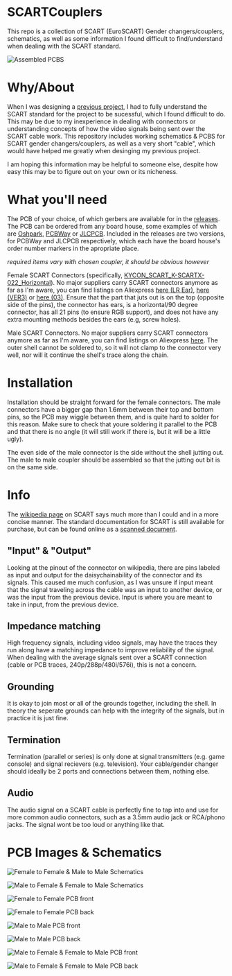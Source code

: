 # SCARTCouplers
This repo is a collection of SCART (EuroSCART) Gender changers/couplers, schematics, as well as some information I found difficult to find/understand when dealing with the SCART standard.

![Assembled PCBS](images/assembled.jpg)

# Why/About

When I was designing a [previous project](https://github.com/circuitsable/SCARTAudioExtractor), I had to fully understand the SCART standard for the project to be sucessful, which I found difficult to do. This may be due to my inexperience in dealing with connectors or understanding concepts of how the video signals being sent over the SCART cable work. This repository includes working schematics & PCBS for SCART gender changers/couplers, as well as a very short "cable", which would have helped me greatly when desinging my previous project.

I am hoping this information may be helpful to someone else, despite how easy this may be to figure out on your own or its nicheness.

# What you'll need

The PCB of your choice, of which gerbers are available for in the [releases](https://github.com/circuitsable/SCARTCouplers/releases/tag/gerbers). The PCB can be ordered from any board house, some examples of which are [Oshpark](https://oshpark.com/#services), [PCBWay](https://www.pcbway.com/QuickOrderOnline.aspx) or [JLCPCB](https://cart.jlcpcb.com/quote). Included in the releases are two versions, for PCBWay and JLCPCB respectively, which each have the board house's order number markers in the apropriate place.

*required items vary with chosen coupler, it should be obvious however*

Female SCART Connectors (specifically, [KYCON_SCART_K-SCARTX-022_Horizontal](https://www.mouser.com/datasheet/2/222/K-SCARTX-022-183347.pdf)). No major suppliers carry SCART connectors anymore as far as I'm aware, you can find listings on Aliexpress [here (LR Ear)](https://www.aliexpress.us/item/3256803860252051.html), [here (VER3)](https://www.aliexpress.us/item/2255800585241541.html) or [here (03)](https://www.aliexpress.us/item/3256806450160956.html). Ensure that the part that juts out is on the top (opposite side of the pins), the connector has ears, is a horizontal/90 degree connector, has all 21 pins (to ensure RGB support), and does not have any extra mounting methods besides the ears (e.g, screw holes).

Male SCART Connectors. No major suppliers carry SCART connectors anymore as far as I'm aware, you can find listings on Aliexpress [here](https://www.aliexpress.us/item/3256804790162926.html?). The outer shell cannot be soldered to, so it will not clamp to the connector very well, nor will it continue the shell's trace along the chain.

# Installation

Installation should be straight forward for the female connectors. The male connectors have a bigger gap than 1.6mm between their top and bottom pins, so the PCB may wiggle between them, and is quite hard to solder for this reason. Make sure to check that youre soldering it parallel to the PCB and that there is no angle (it will still work if there is, but it will be a little ugly).

The even side of the male connector is the side without the shell jutting out. The male to male coupler should be assembled so that the jutting out bit is on the same side.

# Info

The [wikipedia page](https://en.wikipedia.org/wiki/SCART) on SCART says much more than I could and in a more concise manner. The standard documentation for SCART is still available for purchase, but can be found online as a [scanned document](http://fr.meric.free.fr/Articles/articlesba/stsurtvplat/Scart/BS_EN_50049-1%20Peritelevision%20connector.pdf).

## "Input" & "Output"

Looking at the pinout of the connector on wikipedia, there are pins labeled as input and output for the daisychainability of the connector and its signals. This caused me much confusion, as I was unsure if input meant that the signal traveling across the cable was an input to another device, or was the input from the previous device. Input is where you are meant to take in input, from the previous device. 

## Impedance matching

High frequency signals, including video signals, may have the traces they run along have a matching impedance to improve reliability of the signal. When dealing with the average signals sent over a SCART connection (cable or PCB traces, 240p/288p/480i/576i), this is not a concern.

## Grounding

It is okay to join most or all of the grounds together, including the shell. In theory the seperate grounds can help with the integrity of the signals, but in practice it is just fine.

## Termination

Termination (parallel or series) is only done at signal transmitters (e.g. game console) and signal recievers (e.g. television). Your cable/gender changer should ideally be 2 ports and connections between them, nothing else.

## Audio

The audio signal on a SCART cable is perfectly fine to tap into and use for more common audio connectors, such as a 3.5mm audio jack or RCA/phono jacks. The signal wont be too loud or anything like that.

# PCB Images & Schematics

![Female to Female & Male to Male Schematics](images/ftf_mtm.jpg)

![Male to Female & Female to Male Schematics](images/mtf_ftm.jpg)

![Female to Female PCB front](images/ftf_front.jpg)

![Female to Female PCB back](images/ftf_back.jpg)

![Male to Male PCB front](images/mtm_front.jpg)

![Male to Male PCB back](images/mtm_back.jpg)

![Male to Female & Female to Male PCB front](images/mtf_ftm_front.jpg)

![Male to Female & Female to Male PCB back](images/mtf_ftm_back.jpg)
